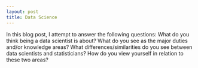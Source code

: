 ```yaml
---
layout: post
title: Data Science
---
```


In this blog post, I attempt to answer the following questions: What do you think being a data scientist is about?  What do you see as the major duties and/or knowledge areas?  What differences/similarities do you see between data scientists and statisticians?  How do you view yourself in relation to these two areas?

